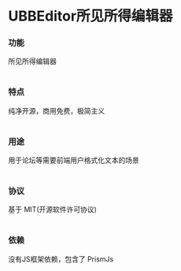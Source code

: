 # UBBEditor所见所得编辑器

### 功能
所见所得编辑器<br /><br />

### 特点
纯净开源，商用免费，极简主义<br /><br />

### 用途
用于论坛等需要前端用户格式化文本的场景<br /><br />

### 协议
基于 MIT(开源软件许可协议)<br /><br />

### 依赖
没有JS框架依赖，包含了 PrismJs